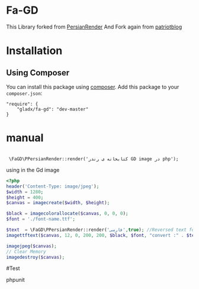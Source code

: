 # Fa-GD
This Library forked from [PersianRender](https://github.com/mahmoud-eskandari/PersianRender)
And Fork again from [patriotblog](https://github.com/patriotblog/fa-gd)

# Installation

## Using Composer

You can install this package using [composer](https://getcomposer.org). Add this package to your `composer.json`:  

```
"require": {
	"gladx/fa-gd": "dev-master"
}
```

# manual

```

 \FaGD\PPersianRender::render('کتابخانه ی رندر GD image در php');

```

using in the Gd image
``` php
<?php
header('Content-Type: image/jpeg');
$width = 1280;
$height = 400;
$canvas = imagecreate($width, $height);

$black = imagecolorallocate($canvas, 0, 0, 0);
$font = './font-name.ttf';

$text  = \FaGD\PPersianRender::render('فارسی',true); //Reversed text for GD
imagettftext($canvas, 12, 0, 200, 200, $black, $font, "convert :" . $text);

imagejpeg($canvas);
// Clear Memory
imagedestroy($canvas);

```
#Test

phpunit

